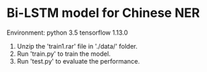 # Bi-LSTM model for Chinese NER

Environment: python 3.5
             tensorflow 1.13.0


1. Unzip the 'train1.rar' file in './data/' folder.
2. Run 'train.py' to train the model.
3. Run 'test.py' to evaluate the performance.
